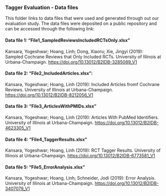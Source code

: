 ### Tagger Evaluation - Data files

This folder links to data files that were used and generated through out our evaluation study. The data files were deposited on a public repository and can be accessed through the following link:

#### Data file 1: “File1_SampledReviewsIncludedRCTsOnly.xlsx”
Kansara, Yogeshwar; Hoang, Linh; Dong, Xiaoru; Xie, Jingyi (2019): 	Sampled Cochrane Reviews that Only Included RCTs. University of Illinois at 	Urbana-Champaign. https://doi.org/10.13012/B2IDB-3285089_V1

#### Data file 2: “File2_IncludedArticles.xlsx”: 
Kansara, Yogeshwar; Hoang, Linh (2019): Included Articles fromf Cochrane Reviews. University of Illinois at Urbana-Champaign. https://doi.org/10.13012/B2IDB-8212056_V1

#### Data file 3: “File3_ArticlesWithPMIDs.xlsx”
Kansara, Yogeshwar; Hoang, Linh (2019): Articles With PubMed Identifiers. University of Illinois at Urbana-Champaign. https://doi.org/10.13012/B2IDB-4623305_V1 

#### Data file 4: “File4_TaggerResults.xlsx”
Kansara, Yogeshwar; Hoang, Linh (2019): RCT Tagger Results. University of Illinois at Urbana-Champaign. https://doi.org/10.13012/B2IDB-6773581_V1 
  
#### Data file 5: “File5_ErrorAnalysis.xlsx”
Kansara, Yogeshwar; Hoang, Linh; Schneider, Jodi (2019): Error Analysis. University of Illinois at Urbana-Champaign. https://doi.org/10.13012/B2IDB-3407079_V1 

